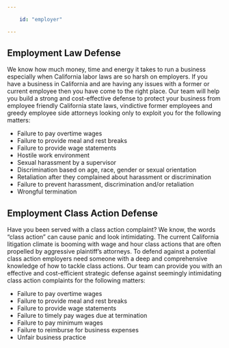 ```yaml
---

    id: "employer"

---
```


## Employment Law Defense

We know how much money, time and energy it takes to run a business especially when California labor laws are so harsh on employers. If you have a business in California and are having any issues with a former or current employee then you have come to the right place. Our team will help you build a strong and cost-effective defense to protect your business from employee friendly California state laws, vindictive former employees and greedy employee side attorneys looking only to exploit you for the following matters:

-   Failure to pay overtime wages
-   Failure to provide meal and rest breaks
-   Failure to provide wage statements
-   Hostile work environment
-   Sexual harassment by a supervisor
-   Discrimination based on age, race, gender or sexual orientation
-   Retaliation after they complained about harassment or discrimination
-   Failure to prevent harassment, discrimination and/or retaliation
-   Wrongful termination

## Employment Class Action Defense

Have you been served with a class action complaint? We know, the words “class action” can cause panic and look intimidating. The current California litigation climate is booming with wage and hour class actions that are often propelled by aggressive plaintiff’s attorneys. To defend against a potential class action employers need someone with a deep and comprehensive knowledge of how to tackle class actions. Our team can provide you with an effective and cost-efficient strategic defense against seemingly intimidating class action complaints for the following matters: 

-   Failure to pay overtime wages
-   Failure to provide meal and rest breaks
-   Failure to provide wage statements
-   Failure to timely pay wages due at termination
-   Failure to pay minimum wages
-   Failure to reimburse for business expenses
-   Unfair business practice